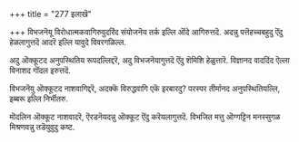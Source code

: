 +++
title = "277 इलाखॆ"

+++
विभजनॆयू विरोधात्मकवागिरुवुदरिंद संयोजनॆय तर्क इल्लि ऒंदे आगिरुत्तदॆ. अदन्नु पत्तॆहच्चबहुदु ऎंदु हेळलागुत्तदॆ आदरॆ इल्लि यावुदे विवरगळिल्ल.

अदु ऒक्कूटद अनुपस्थितिय रूपदल्लिद्दरॆ, अदु विभजनॆयागुत्तदॆ ऎंदु शॆमिशि हेळुत्तारॆ. विज्ञानद वाददिंद ऎल्ला विनाशद गॊंदल इरुत्तदॆ.

विभजनॆयु ऒक्कूटद नाशवागिद्दरॆ, अदक्कॆ विरुद्धवागि एकॆ इरबारदु? परस्पर तीर्मानद अनुपस्थितियल्लि, इब्बरू इल्लि निर्भीतरु.

मॊदलिन ऒक्कूट नाशवादरॆ, ऎरडनॆयदन्नु ऒक्कूट ऎंदु करॆयलागुत्तदॆ. विभजित मत्तु ऒग्गट्टिन मनस्सुगळ मिश्रणवन्नु तडॆयुवुदु कष्ट.

